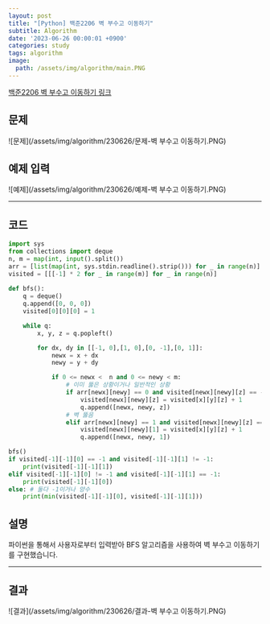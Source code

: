```yaml
---
layout: post
title: "[Python] 백준2206 벽 부수고 이동하기"
subtitle: Algorithm
date: '2023-06-26 00:00:01 +0900'
categories: study
tags: algorithm
image:
  path: /assets/img/algorithm/main.PNG
---
```


[백준2206 벽 부수고 이동하기 링크](https://www.acmicpc.net/problem/2206)

<!--more-->

## 문제
![문제](/assets/img/algorithm/230626/문제-벽 부수고 이동하기.PNG)

## 예제 입력
![예제](/assets/img/algorithm/230626/예제-벽 부수고 이동하기.PNG)

---

## 코드
```Python
import sys
from collections import deque
n, m = map(int, input().split())
arr = [list(map(int, sys.stdin.readline().strip())) for _ in range(n)]
visited = [[[-1] * 2 for _ in range(m)] for _ in range(n)]
    
def bfs():
    q = deque()
    q.append([0, 0, 0])
    visited[0][0][0] = 1

    while q:
        x, y, z = q.popleft()

        for dx, dy in [[-1, 0],[1, 0],[0, -1],[0, 1]]:
            newx = x + dx
            newy = y + dy

            if 0 <= newx <  n and 0 <= newy < m:
                # 이미 뚫은 상황이거나 일반적인 상황
                if arr[newx][newy] == 0 and visited[newx][newy][z] == -1:
                    visited[newx][newy][z] = visited[x][y][z] + 1
                    q.append([newx, newy, z])
                # 벽 뚫음
                elif arr[newx][newy] == 1 and visited[newx][newy][z] == -1 and z == 0:
                    visited[newx][newy][1] = visited[x][y][z] + 1
                    q.append([newx, newy, 1])   

bfs()
if visited[-1][-1][0] == -1 and visited[-1][-1][1] != -1:
    print(visited[-1][-1][1])
elif visited[-1][-1][0] != -1 and visited[-1][-1][1] == -1:
    print(visited[-1][-1][0]) 
else: # 둘다 -1이거나 양수
    print(min(visited[-1][-1][0], visited[-1][-1][1]))
```
## 설명
파이썬을 통해서 사용자로부터 입력받아 BFS 알고리즘을 사용하여 벽 부수고 이동하기를 구현했습니다. <br>

---

## 결과
![결과](/assets/img/algorithm/230626/결과-벽 부수고 이동하기.PNG)